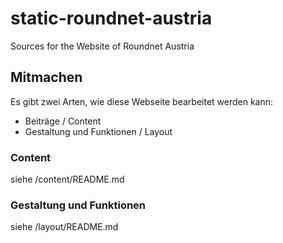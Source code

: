 # static-roundnet-austria
Sources for the Website of Roundnet Austria


## Mitmachen

Es gibt zwei Arten, wie diese Webseite bearbeitet werden kann:
* Beiträge / Content
* Gestaltung und Funktionen / Layout

### Content

siehe /content/README.md

### Gestaltung und Funktionen

siehe /layout/README.md
